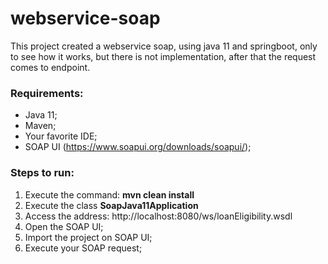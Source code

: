 # webservice-soap
This project created a webservice soap, using java 11 and springboot, only to see how it works, but there is not implementation, after that the request comes to endpoint.

### Requirements:
- Java 11;
- Maven;
- Your favorite IDE;
- SOAP UI (https://www.soapui.org/downloads/soapui/);


### Steps to run:
1) Execute the command: **mvn clean install**
2) Execute the class **SoapJava11Application**
3) Access the address: http://localhost:8080/ws/loanEligibility.wsdl
4) Open the SOAP UI;
5) Import the project on SOAP UI;
6) Execute your SOAP request;

